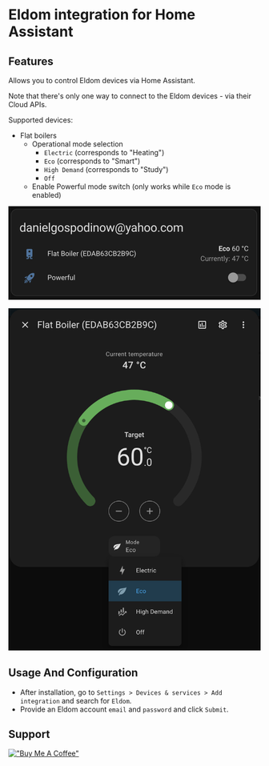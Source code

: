 # Eldom integration for Home Assistant

## Features

Allows you to control Eldom devices via Home Assistant.

Note that there's only one way to connect to the Eldom devices - via their Cloud APIs.

Supported devices:

- Flat boilers
    - Operational mode selection 
        - `Electric` (corresponds to "Heating")
        - `Eco` (corresponds to "Smart")
        - `High Demand` (corresponds to "Study")
        - `Off`
    - Enable Powerful mode switch (only works while `Eco` mode is enabled)

![Flat boiler main view](./docs/flat-boiler-main-view.png)

![Flat boiler detailed view](./docs/flat-boiler-detailed-view.png)

## Usage And Configuration

- After installation, go to `Settings > Devices & services > Add integration` and search for `Eldom`.
- Provide an Eldom account `email` and `password` and click `Submit`.

## Support

[!["Buy Me A Coffee"](https://www.buymeacoffee.com/assets/img/custom_images/orange_img.png)](https://www.buymeacoffee.com/danielgospodinow)
